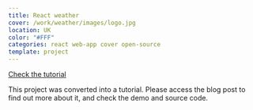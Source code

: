 ```yaml
---
title: React weather
cover: /work/weather/images/logo.jpg
location: UK
color: "#FFF"
categories: react web-app cover open-source
template: project
---
```


<p class="align-center">
<a class="btn" role="button" href="/tutorial-build-a-weather-app-with-react/">Check the tutorial</a>
</p>

This project was converted into a tutorial. Please access the blog post to find out more about it, and check the demo and source code.
